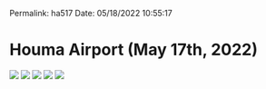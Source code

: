 
Permalink: ha517
Date: 05/18/2022 10:55:17

# Houma Airport (May 17th, 2022)

![](https://i.imgur.com/OgwCC5C.jpg)
![](https://i.imgur.com/GBJsojx.jpg)
![](https://i.imgur.com/B7yrQZj.jpg)
![](https://i.imgur.com/uQBduW4.jpg)
![](https://i.imgur.com/ZQWRmTi.jpg)

